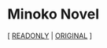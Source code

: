 # Minoko Novel

[ [READONLY](https://readonly.link/books/github.com/ShadowRZ/minoko-novel)
| [ORIGINAL](https://gitlab.com/ShadowRZ/minoko-novel) ]
